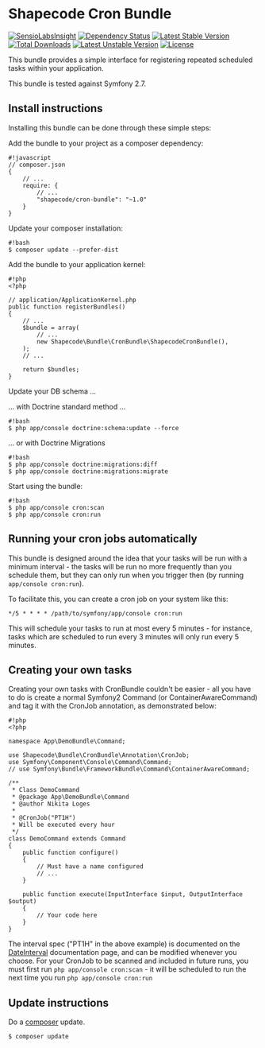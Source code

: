 Shapecode Cron Bundle
=======================

[![SensioLabsInsight](https://insight.sensiolabs.com/projects/bff6efd0-1226-4fb8-8604-05342fd71db8/mini.png)](https://insight.sensiolabs.com/projects/bff6efd0-1226-4fb8-8604-05342fd71db8)
[![Dependency Status](https://www.versioneye.com/user/projects/55faaf0e3ed894001e000e46/badge.svg?style=flat)](https://www.versioneye.com/user/projects/55faaf0e3ed894001e000e46)
[![Latest Stable Version](https://poser.pugx.org/shapecode/cron-bundle/v/stable)](https://packagist.org/packages/shapecode/cron-bundle)
[![Total Downloads](https://poser.pugx.org/shapecode/cron-bundle/downloads)](https://packagist.org/packages/shapecode/cron-bundle)
[![Latest Unstable Version](https://poser.pugx.org/shapecode/cron-bundle/v/unstable)](https://packagist.org/packages/shapecode/cron-bundle)
[![License](https://poser.pugx.org/shapecode/cron-bundle/license)](https://packagist.org/packages/shapecode/cron-bundle)

This bundle provides a simple interface for registering repeated scheduled
tasks within your application.

This bundle is tested against Symfony 2.7.

Install instructions
--------------------------------

Installing this bundle can be done through these simple steps:

Add the bundle to your project as a composer dependency:
```
#!javascript
// composer.json
{
    // ...
    require: {
        // ...
        "shapecode/cron-bundle": "~1.0"
    }
}
```

Update your composer installation:
```
#!bash
$ composer update --prefer-dist
```

Add the bundle to your application kernel:
```
#!php
<?php

// application/ApplicationKernel.php
public function registerBundles()
{
	// ...
	$bundle = array(
		// ...
        new Shapecode\Bundle\CronBundle\ShapecodeCronBundle(),
	);
    // ...

    return $bundles;
}
```

Update your DB schema ...

... with Doctrine standard method ...
```
#!bash
$ php app/console doctrine:schema:update --force
```

... or with Doctrine Migrations
```
#!bash
$ php app/console doctrine:migrations:diff
$ php app/console doctrine:migrations:migrate
```

Start using the bundle:
```
#!bash
$ php app/console cron:scan
$ php app/console cron:run
```

Running your cron jobs automatically
--------------------------------

This bundle is designed around the idea that your tasks will be run with a minimum interval - the tasks will be run no more frequently than you schedule them, but they can only run when you trigger then (by running `app/console cron:run`).

To facilitate this, you can create a cron job on your system like this:
```
*/5 * * * * /path/to/symfony/app/console cron:run
```
This will schedule your tasks to run at most every 5 minutes - for instance, tasks which are scheduled to run every 3 minutes will only run every 5 minutes.

Creating your own tasks
--------------------------------

Creating your own tasks with CronBundle couldn't be easier - all you have to do is create a normal Symfony2 Command (or ContainerAwareCommand) and tag it with the CronJob annotation, as demonstrated below:

```
#!php
<?php

namespace App\DemoBundle\Command;

use Shapecode\Bundle\CronBundle\Annotation\CronJob;
use Symfony\Component\Console\Command\Command;
// use Symfony\Bundle\FrameworkBundle\Command\ContainerAwareCommand;

/**
 * Class DemoCommand
 * @package App\DemoBundle\Command
 * @author Nikita Loges
 *
 * @CronJob("PT1H")
 * Will be executed every hour
 */
class DemoCommand extends Command
{
    public function configure()
    {
		// Must have a name configured
		// ...
    }
    
    public function execute(InputInterface $input, OutputInterface $output)
    {
		// Your code here
    }
}
```


The interval spec ("PT1H" in the above example) is documented on the [DateInterval](http://php.net/manual/en/dateinterval.construct.php) documentation page, and can be modified whenever you choose.
For your CronJob to be scanned and included in future runs, you must first run `php app/console cron:scan` - it will be scheduled to run the next time you run `php app/console cron:run`


Update instructions
---------------------------

Do a [composer](https://getcomposer.org/doc/00-intro.md) update.

```bash
$ composer update
```
